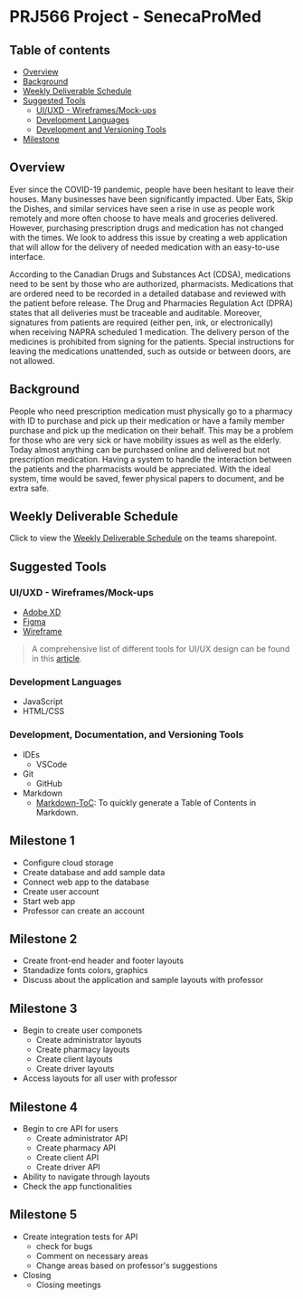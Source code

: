 # PRJ566 Project - SenecaProMed

## Table of contents

- [Overview](#overview)
- [Background](#background)
- [Weekly Deliverable Schedule](#weekly-deliverable-schedule)
- [Suggested Tools](#suggested-tools)
  - [UI/UXD - Wireframes/Mock-ups](#uiuxd---wireframesmock-ups)
  - [Development Languages](#development-languages)
  - [Development and Versioning Tools](#development-and-versioning-tools)
- [Milestone](#Milestones)

## Overview

Ever since the COVID-19 pandemic, people have been hesitant to leave their houses. Many businesses have been significantly impacted. Uber Eats, Skip the Dishes, and similar services have seen a rise in use as people work remotely and more often choose to have meals and groceries delivered. However, purchasing prescription drugs and medication has not changed with the times. We look to address this issue by creating a web application that will allow for the delivery of needed medication with an easy-to-use interface.

According to the Canadian Drugs and Substances Act (CDSA), medications need to be sent by those who are authorized, pharmacists. Medications that are ordered need to be recorded in a detailed database and reviewed with the patient before release. The Drug and Pharmacies Regulation Act (DPRA) states that all deliveries must be traceable and auditable. Moreover, signatures from patients are required (either pen, ink, or electronically) when receiving NAPRA scheduled 1 medication. The delivery person of the medicines is prohibited from signing for the patients. Special instructions for leaving the medications unattended, such as outside or between doors, are not allowed.

## Background

People who need prescription medication must physically go to a pharmacy with ID to purchase and pick up their medication or have a family member purchase and pick up the medication on their behalf. This may be a problem for those who are very sick or have mobility issues as well as the elderly. Today almost anything can be purchased online and delivered but not prescription medication. 
Having a system to handle the interaction between the patients and the pharmacists would be appreciated. With the ideal system, time would be saved, fewer physical papers to document, and be extra safe. 

## Weekly Deliverable Schedule

Click to view the [Weekly Deliverable Schedule](https://seneca.sharepoint.com/:x:/r/sites/2023WinterPRJ666NAAProjectImplementationcopy/_layouts/15/Doc.aspx?action=edit&sourcedoc=%7Bd1649f49-b9ef-4213-8a1b-b955fb3a7386%7D&wdOrigin=TEAMS-ELECTRON.teamsSdk.openFilePreview&wdExp=TEAMS-CONTROL&web=1) on the teams sharepoint. 

## Suggested Tools

### UI/UXD - Wireframes/Mock-ups

- [Adobe XD](https://www.adobe.com/ca/products/xd.html)
- [Figma](https://www.figma.com/)
- [Wireframe](https://wireframe.cc/)

> A comprehensive list of different tools for UI/UX design can be found in this [article](https://webflow.com/blog/ui-ux-design-tools).  

### Development Languages

- JavaScript
- HTML/CSS

### Development, Documentation, and Versioning Tools

- IDEs
  - VSCode
- Git
  - GitHub
- Markdown
  - [Markdown-ToC](https://luciopaiva.com/markdown-toc/): To quickly generate a Table of Contents in Markdown.

## Milestone 1  
 - Configure cloud storage
 - Create database and add sample data
 - Connect web app to the database
 - Create user account
 - Start web app
 - Professor can create an account

## Milestone 2 
  - Create front-end header and footer layouts
  - Standadize fonts colors, graphics
  - Discuss about the application and sample layouts with professor

## Milestone 3
  - Begin to create user componets
      - Create administrator layouts
      - Create pharmacy layouts
      - Create client layouts
      - Create driver layouts
  - Access layouts for all user with professor

## Milestone 4
   - Begin to cre API for users
      - Create administrator API
      - Create pharmacy API
      - Create client API
      - Create driver API
   - Ability to navigate through layouts
   - Check the app functionalities

## Milestone 5
  - Create integration tests for API
    - check for bugs
    - Comment on necessary areas
    - Change areas based on professor's suggestions
  - Closing
    - Closing meetings
  
    
